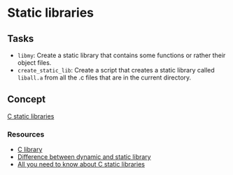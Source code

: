 # Static libraries

## Tasks

- `libmy`: Create a static library that contains some functions or rather their object files.
- `create_static_lib`: Create a script that creates a static library called `liball.a` from all the .c files that are in the current directory.

## Concept

[C static libraries](https://alx-intranet.hbtn.io/concepts/61)

### Resources

- [C library](https://docencia.ac.upc.edu/FIB/USO/Bibliografia/unix-c-libraries.html)
- [Difference between dynamic and static library](https://www.youtube.com/watch?v=eW5he5uFBNM)
- [All you need to know about C static libraries](https://dev.to/iamkhalil42/all-you-need-to-know-about-c-static-libraries-1o0b)
